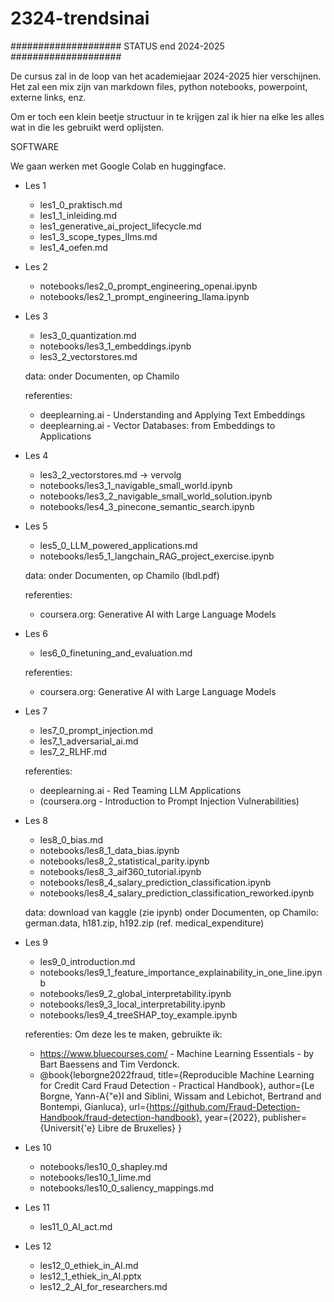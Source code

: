 # 2324-trendsinai

####################
STATUS end 2024-2025
####################

De cursus zal in de loop van het academiejaar 2024-2025 hier verschijnen.
Het zal een mix zijn van markdown files, python notebooks, powerpoint, externe links, enz.

Om er toch een klein beetje structuur in te krijgen zal ik hier na elke les alles wat in die les gebruikt werd oplijsten.


SOFTWARE

We gaan werken met Google Colab en huggingface.

- Les 1
  - les1_0_praktisch.md
  - les1_1_inleiding.md
  - les1_generative_ai_project_lifecycle.md
  - les1_3_scope_types_llms.md
  - les1_4_oefen.md
  
- Les 2
  - notebooks/les2_0_prompt_engineering_openai.ipynb
  - notebooks/les2_1_prompt_engineering_llama.ipynb

- Les 3
  - les3_0_quantization.md
  - notebooks/les3_1_embeddings.ipynb
  - les3_2_vectorstores.md

  data:
    onder Documenten, op Chamilo

  referenties:
  - deeplearning.ai - Understanding and Applying Text Embeddings
  - deeplearning.ai - Vector Databases: from Embeddings to Applications

- Les 4
  - les3_2_vectorstores.md -> vervolg
  - notebooks/les3_1_navigable_small_world.ipynb
  - notebooks/les3_2_navigable_small_world_solution.ipynb
  - notebooks/les4_3_pinecone_semantic_search.ipynb
  
- Les 5
  - les5_0_LLM_powered_applications.md
  - notebooks/les5_1_langchain_RAG_project_exercise.ipynb

  data:
    onder Documenten, op Chamilo (lbdl.pdf)

  referenties:
  - coursera.org: Generative AI with Large Language Models

- Les 6
  - les6_0_finetuning_and_evaluation.md

  referenties:
  - coursera.org: Generative AI with Large Language Models

- Les 7
  - les7_0_prompt_injection.md
  - les7_1_adversarial_ai.md
  - les7_2_RLHF.md

  referenties:
  - deeplearning.ai - Red Teaming LLM Applications
  - (coursera.org - Introduction to Prompt Injection Vulnerabilities)

- Les 8
  - les8_0_bias.md
  - notebooks/les8_1_data_bias.ipynb
  - notebooks/les8_2_statistical_parity.ipynb
  - notebooks/les8_3_aif360_tutorial.ipynb
  - notebooks/les8_4_salary_prediction_classification.ipynb
  - notebooks/les8_4_salary_prediction_classification_reworked.ipynb

  data:
    download van kaggle (zie ipynb)
    onder Documenten, op Chamilo: german.data, h181.zip, h192.zip (ref. medical_expenditure)

- Les 9
  - les9_0_introduction.md
  - notebooks/les9_1_feature_importance_explainability_in_one_line.ipynb
  - notebooks/les9_2_global_interpretability.ipynb
  - notebooks/les9_3_local_interpretability.ipynb
  - notebooks/les9_4_treeSHAP_toy_example.ipynb

  referenties:
  Om deze les te maken, gebruikte ik:
  - https://www.bluecourses.com/ - Machine Learning Essentials - by Bart Baessens and Tim 
    Verdonck.
  - @book{leborgne2022fraud,
    title={Reproducible Machine Learning for Credit Card Fraud Detection - Practical 
    Handbook},
    author={Le Borgne, Yann-A{\"e}l and Siblini, Wissam and Lebichot, Bertrand and 
    Bontempi, Gianluca},
    url={https://github.com/Fraud-Detection-Handbook/fraud-detection-handbook},
    year={2022},
    publisher={Universit{\'e} Libre de Bruxelles}
    } 

- Les 10
  - notebooks/les10_0_shapley.md
  - notebooks/les10_1_lime.md
  - notebooks/les10_0_saliency_mappings.md

- Les 11
  - les11_0_AI_act.md

- Les 12
  - les12_0_ethiek_in_AI.md
  - les12_1_ethiek_in_AI.pptx
  - les12_2_AI_for_researchers.md